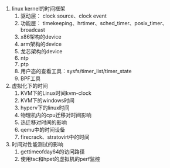 1. linux kernel的时间框架
   1. 驱动层： clock source、clock event
   2. 功能层： timekeeping、hrtimer、sched_timer、posix_timer、broadcast
   3. x86架构的device
   4. arm架构的device
   5. 龙芯架构的device
   6. ntp
   7. ptp
   8. 用户态的查看工具：sysfs/timer_list/timer_state
   9. BPF工具
2. 虚拟化下的时间
   1. KVM下的Linux时间kvm-clock
   2. KVM下的windows时间
   3. hyperv下的linux时间
   4. 物理机内的cpu迁移对时间影响
   5. 热迁移对时间的影响
   6. qemu中的时间设备
   7. firecrack、stratovirt中的时间
3. 时间对性能测试的影响
   1. gettimeofday64的访问路径
   2. 使用tsc和hpet的虚拟机的perf监控